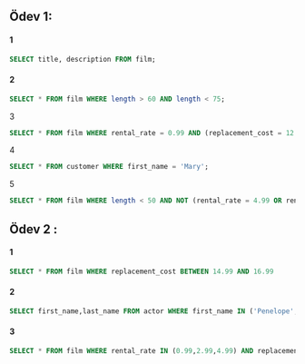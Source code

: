 ## Ödev 1: 

#### 1
~~~sql
SELECT title, description FROM film;
~~~  
#### 2
~~~sql
SELECT * FROM film WHERE length > 60 AND length < 75;
~~~

3
~~~sql
SELECT * FROM film WHERE rental_rate = 0.99 AND (replacement_cost = 12.99 OR replacement_cost = 28.99);
~~~
4
~~~sql
SELECT * FROM customer WHERE first_name = 'Mary';
~~~
5
~~~sql
SELECT * FROM film WHERE length < 50 AND NOT (rental_rate = 4.99 OR rental_rate = 2.99) 
~~~

## Ödev 2 :

#### 1
~~~sql
SELECT * FROM film WHERE replacement_cost BETWEEN 14.99 AND 16.99
~~~


#### 2
~~~sql
SELECT first_name,last_name FROM actor WHERE first_name IN ('Penelope','Nick','Ed')
~~~


#### 3
~~~sql
SELECT * FROM film WHERE rental_rate IN (0.99,2.99,4.99) AND replacement_cost IN (12.99,15.99,28.99)
~~~

